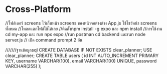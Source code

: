 ﻿# Cross-Platform
//โฟล์เดอร์ screens ไว้เก็บหน้า  screens ของหน้าจอต่างต่าง App.js ใช้โชว์หน้า screens ทั้งหมด
//โหลดแตกไฟล์ใช้ได้เลย
//ติดตั้งnpm 
 install -g expo
และ npm install
//การใช้งาน cd my-app และ  run
npx expo 
//run postman
cd backend และrun
node server.js
// เปิด command prompt 2 อัน


///////ฐานข้อมูลsql
CREATE DATABASE IF NOT EXISTS clear_planner;
USE clear_planner;
CREATE TABLE users (
  id INT AUTO_INCREMENT PRIMARY KEY,
  username VARCHAR(100),
  email VARCHAR(100) UNIQUE,
  password VARCHAR(255)
);
